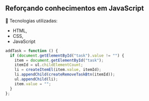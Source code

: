 ## Reforçando conhecimentos em JavaScript

:rocket: Tecnologias utilizadas:
- HTML,
- CSS,
- JavaScript

```javascript
addTask = function () {
  if (document.getElementById("task").value != "") {
    item = document.getElementById("task");
    itemId = ul.childElementCount;
    li = createItemEl(item.value, itemId);
    li.appendChild(createRemoveTaskBtn(itemId));
    ul.appendChild(li);
    item.value = "";
  }
};
```
